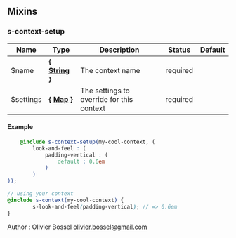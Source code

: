 ## Mixins


### s-context-setup




Name  |  Type  |  Description  |  Status  |  Default
------------  |  ------------  |  ------------  |  ------------  |  ------------
$name  |  **{ [String](http://www.sass-lang.com/documentation/file.SASS_REFERENCE.html#sass-script-strings) }**  |  The context name  |  required  |
$settings  |  **{ [Map](http://www.sass-lang.com/documentation/file.SASS_REFERENCE.html#maps) }**  |  The settings to override for this context  |  required  |

#### Example
```scss
	@include s-context-setup(my-cool-context, (
		look-and-feel : (
			padding-vertical : (
				default : 0.6em
			)
		)
));

// using your context
@include s-context(my-cool-context) {
		s-look-and-feel(padding-vertical); // => 0.6em
}
```
Author : Olivier Bossel <olivier.bossel@gmail.com>